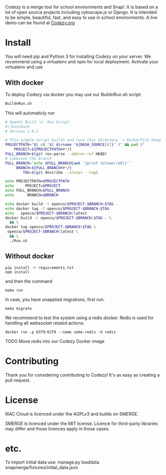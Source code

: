 # 

Codezy is a merge tool for school environments and Snap!. It is based on a lot of open source projects including cytoscape.js or Django. It is intended to be simple, beautiful, fast, and easy to use in school environments. A live demo can be found at [Codezy.org](https://Codezy.org)

# Install

You will need pip and Python 3 for installing Codezy on your server.
We recommend using a virtualenv and npm for local deployment. Activate your virtualenv and use

## With docker

To deploy Codezy via docker you may use our BuildnRun.sh script:

```bash
BuildnRun.sh
```

This will automaticly run 

```bash
# OpenCo Build 'n' Run Script
#!/bin/bash
# Version 1.0.1

# This simple script builds and runs this directory 's Dockerfile Image
PROJECTPATH="$( cd "$( dirname "${BASH_SOURCE[0]}" )" && pwd )"
    PROJECT=${PROJECTPATH##*/}
FULL_BRANCH=$(git rev-parse --abbrev-ref HEAD)
# Lowecase the branch
FULL_BRANCH=`echo $FULL_BRANCH|awk '{print tolower($0)}'`
     BRANCH=${FULL_BRANCH##*/}
        TAG=$(git describe --always --tag)

echo PROJECTPATH=$PROJECTPATH
echo     PROJECT=$PROJECT
echo FULL_BRANCH=$FULL_BRANCH
echo      BRANCH=$BRANCH

echo docker build -t openco/$PROJECT-$BRANCH:$TAG .
echo docker tag -f openco/$PROJECT-$BRANCH:$TAG
echo   openco/$PROJECT-$BRANCH:latest
docker build -t openco/$PROJECT-$BRANCH:$TAG . \
  && \
docker tag openco/$PROJECT-$BRANCH:$TAG \
 openco/$PROJECT-$BRANCH:latest \
  && \
  ./Run.sh
```

## Without docker

```
pip install -r requirements.txt
npm install
```

and then the command

```
make run
```

In case, you have unapplied migrations, first run:

```
make migrate
```

We recommend to test the system using a redis docker. Redis is used for handling all websocket related actions:

```
docker run -p 6379:6379 --name some-redis -d redis
```

TODO Move redis into our Codezy Docker image


# Contributing

Thank you for considering contributing to Codezy! It's as easy as creating a pull request.

# License



RIAC Cloud is licenced under the AGPLv3 and builds on SMERGE.

SMERGE is licenced under the MIT license. 
Licence for third-party libraries may differ and those licences apply in those cases.

# etc.

To import initial data use:
manage.py loaddata snapmerge/fixtures/initial_data.json
